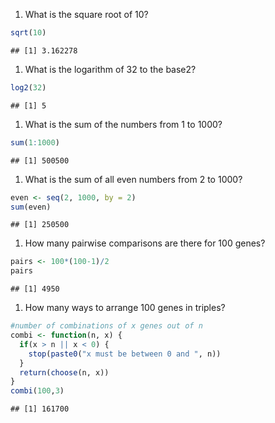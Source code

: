 1.  What is the square root of 10?

``` r
sqrt(10)
```

    ## [1] 3.162278

1.  What is the logarithm of 32 to the base2?

``` r
log2(32)
```

    ## [1] 5

1.  What is the sum of the numbers from 1 to 1000?

``` r
sum(1:1000)
```

    ## [1] 500500

1.  What is the sum of all even numbers from 2 to 1000?

``` r
even <- seq(2, 1000, by = 2)
sum(even)
```

    ## [1] 250500

1.  How many pairwise comparisons are there for 100 genes?

``` r
pairs <- 100*(100-1)/2
pairs
```

    ## [1] 4950

1.  How many ways to arrange 100 genes in triples?

``` r
#number of combinations of x genes out of n
combi <- function(n, x) {
  if(x > n || x < 0) {
    stop(paste0("x must be between 0 and ", n))
  }
  return(choose(n, x))
}
combi(100,3)
```

    ## [1] 161700
